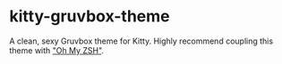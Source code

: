 # kitty-gruvbox-theme
A clean, sexy Gruvbox theme for Kitty. Highly recommend coupling this theme with ["Oh My ZSH"](https://ohmyz.sh/).
